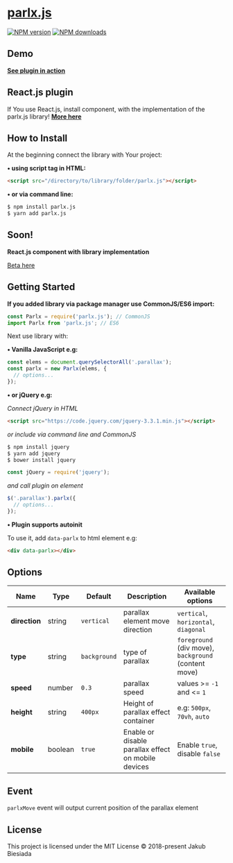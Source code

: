 # [parlx.js](https://github.com/jb1905/parlx.js)

[![NPM version](http://img.shields.io/npm/v/parlx.js.svg?style=flat-square)](https://www.npmjs.com/package/parlx.js)
[![NPM downloads](http://img.shields.io/npm/dm/parlx.js.svg?style=flat-square)](https://www.npmjs.com/package/parlx.js)

## Demo
**[See plugin in action](https://jb1905.github.io/parlx.js/)**

## React.js plugin
If You use React.js, install component, with the implementation of the parlx.js library!
**[More here](https://github.com/JB1905/react-parlx/)**

## How to Install
At the beginning connect the library with Your project:

**&bull; using script tag in HTML:**
```html
<script src="/directory/to/library/folder/parlx.js"></script>
```

**&bull; or via command line:**
```sh
$ npm install parlx.js
$ yarn add parlx.js
```

## Soon!
**React.js component with library implementation**

[Beta here](https://www.npmjs.com/package/react-parlx)

## Getting Started
**If you added library via package manager use CommonJS/ES6 import:**
```js
const Parlx = require('parlx.js'); // CommonJS
import Parlx from 'parlx.js'; // ES6
```

Next use library with:

**&bull; Vanilla JavaScript e.g:**
```js
const elems = document.querySelectorAll('.parallax');
const parlx = new Parlx(elems, {
  // options...
});
```

**&bull; or jQuery e.g:**

*Connect jQuery in HTML*
```html
<script src="https://code.jquery.com/jquery-3.3.1.min.js"></script>
```

*or include via command line and CommonJS*
```sh
$ npm install jquery
$ yarn add jquery
$ bower install jquery
```

```js
const jQuery = require('jquery');
```

*and call plugin on element*
```js
$('.parallax').parlx({
  // options...
});
```

**&bull; Plugin supports autoinit**

To use it, add `data-parlx` to html element e.g:
```html
<div data-parlx></div>
```

## Options
Name | Type | Default | Description | Available options
-|-|-|-|-
**direction** | string | `vertical` | parallax element move direction | `vertical`, `horizontal`, `diagonal`
**type** | string | `background` | type of parallax | `foreground` (div move), `background` (content move)
**speed** | number | `0.3` | parallax speed | values >= `-1` and <= `1`
**height** | string | `400px` | Height of parallax effect container | e.g: `500px`, `70vh`, `auto`
**mobile** | boolean | `true` | Enable or disable parallax effect on mobile devices | Enable `true`, disable `false`

## Event
`parlxMove` event will output current position of the parallax element

## License
This project is licensed under the MIT License © 2018-present Jakub Biesiada
